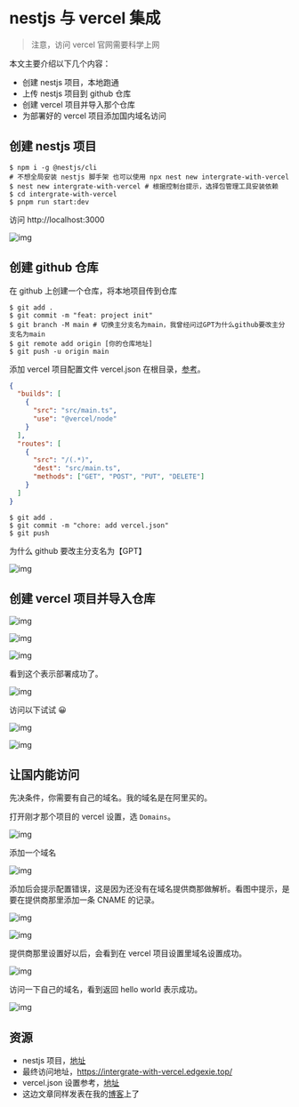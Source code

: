# nestjs 与 vercel 集成

> 注意，访问 vercel 官网需要科学上网

本文主要介绍以下几个内容：

- 创建 nestjs 项目，本地跑通
- 上传 nestjs 项目到 github 仓库
- 创建 vercel 项目并导入那个仓库
- 为部署好的 vercel 项目添加国内域名访问

## 创建 nestjs 项目

```shell
$ npm i -g @nestjs/cli
# 不想全局安装 nestjs 脚手架 也可以使用 npx nest new intergrate-with-vercel
$ nest new intergrate-with-vercel # 根据控制台提示，选择包管理工具安装依赖
$ cd intergrate-with-vercel
$ pnpm run start:dev
```

访问 http://localhost:3000

![img](https://bucket.edgexie.top/for-blog/nestjs/p1.jpg)

## 创建 github 仓库

在 github 上创建一个仓库，将本地项目传到仓库

```shell
$ git add .
$ git commit -m "feat: project init"
$ git branch -M main # 切换主分支名为main，我曾经问过GPT为什么github要改主分支名为main
$ git remote add origin [你的仓库地址]
$ git push -u origin main
```

添加 vercel 项目配置文件 vercel.json 在根目录，[参考](https://vercel.com/docs/projects/project-configuration)。

```json
{
  "builds": [
    {
      "src": "src/main.ts",
      "use": "@vercel/node"
    }
  ],
  "routes": [
    {
      "src": "/(.*)",
      "dest": "src/main.ts",
      "methods": ["GET", "POST", "PUT", "DELETE"]
    }
  ]
}
```

```shell
$ git add .
$ git commit -m "chore: add vercel.json"
$ git push
```

为什么 github 要改主分支名为【GPT】

![img](https://bucket.edgexie.top/for-blog/nestjs/p2.png)

## 创建 vercel 项目并导入仓库

![img](https://bucket.edgexie.top/for-blog/nestjs/p3.jpg)

![img](https://bucket.edgexie.top/for-blog/nestjs/p4.jpg)

![img](https://bucket.edgexie.top/for-blog/nestjs/p5.jpg)

看到这个表示部署成功了。

![img](https://bucket.edgexie.top/for-blog/nestjs/p6.jpg)

访问以下试试 😀

![img](https://bucket.edgexie.top/for-blog/nestjs/p7.png)

![img](https://bucket.edgexie.top/for-blog/nestjs/p8.jpg)

## 让国内能访问

先决条件，你需要有自己的域名。我的域名是在阿里买的。

打开刚才那个项目的 vercel 设置，选 `Domains`。

![img](https://bucket.edgexie.top/for-blog/nestjs/p9.jpg)

添加一个域名

![img](https://bucket.edgexie.top/for-blog/nestjs/p10.jpg)

添加后会提示配置错误，这是因为还没有在域名提供商那做解析。看图中提示，是要在提供商那里添加一条 CNAME 的记录。

![img](https://bucket.edgexie.top/for-blog/nestjs/p11.jpg)

![img](https://bucket.edgexie.top/for-blog/nestjs/p12.jpg)

提供商那里设置好以后，会看到在 vercel 项目设置里域名设置成功。

![img](https://bucket.edgexie.top/for-blog/nestjs/p13.jpg)

访问一下自己的域名，看到返回 hello world 表示成功。

![img](https://bucket.edgexie.top/for-blog/nestjs/p14.jpg)

## 资源

- nestjs 项目，[地址](https://github.com/edgexie/intergrate-with-vercel)
- 最终访问地址，https://intergrate-with-vercel.edgexie.top/
- vercel.json 设置参考，[地址](https://vercel.com/docs/projects/project-configuration)
- 这边文章同样发表在我的[博客]()上了
